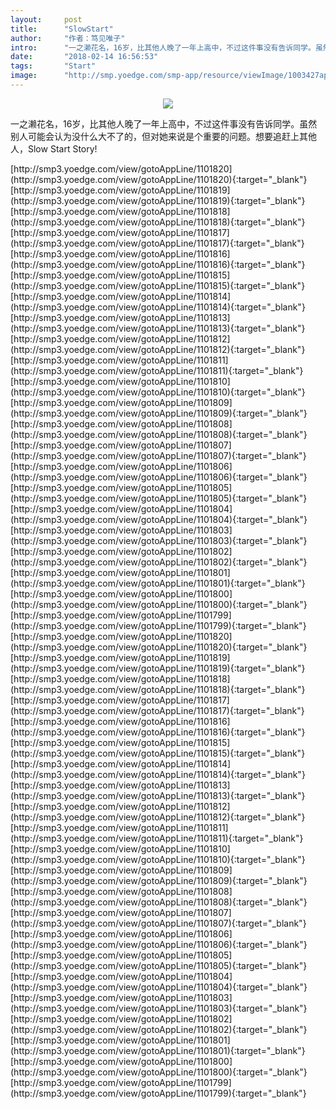 ```yaml
---
layout:     post
title:      "SlowStart"
author:     "作者：笃见唯子"
intro:      "一之濑花名，16岁，比其他人晚了一年上高中，不过这件事没有告诉同学。虽然别人可能会认为没什么大不了的，但对她来说是个重要的问题。想要追赶上其他人，Slow Start Story!"
date:       "2018-02-14 16:56:53"
tags:       "Start"
image:      "http://smp.yoedge.com/smp-app/resource/viewImage/1003427appline.png"
---
```

<div style="text-align: center">
<p><img src="http://smp.yoedge.com/smp-app/resource/viewImage/1003427appline.png"/></p>
</div>
<p class="post-meta">
<span>一之濑花名，16岁，比其他人晚了一年上高中，不过这件事没有告诉同学。虽然别人可能会认为没什么大不了的，但对她来说是个重要的问题。想要追赶上其他人，Slow Start Story!</span>
</p>
[http://smp3.yoedge.com/view/gotoAppLine/1101820](http://smp3.yoedge.com/view/gotoAppLine/1101820){:target="_blank"}
[http://smp3.yoedge.com/view/gotoAppLine/1101819](http://smp3.yoedge.com/view/gotoAppLine/1101819){:target="_blank"}
[http://smp3.yoedge.com/view/gotoAppLine/1101818](http://smp3.yoedge.com/view/gotoAppLine/1101818){:target="_blank"}
[http://smp3.yoedge.com/view/gotoAppLine/1101817](http://smp3.yoedge.com/view/gotoAppLine/1101817){:target="_blank"}
[http://smp3.yoedge.com/view/gotoAppLine/1101816](http://smp3.yoedge.com/view/gotoAppLine/1101816){:target="_blank"}
[http://smp3.yoedge.com/view/gotoAppLine/1101815](http://smp3.yoedge.com/view/gotoAppLine/1101815){:target="_blank"}
[http://smp3.yoedge.com/view/gotoAppLine/1101814](http://smp3.yoedge.com/view/gotoAppLine/1101814){:target="_blank"}
[http://smp3.yoedge.com/view/gotoAppLine/1101813](http://smp3.yoedge.com/view/gotoAppLine/1101813){:target="_blank"}
[http://smp3.yoedge.com/view/gotoAppLine/1101812](http://smp3.yoedge.com/view/gotoAppLine/1101812){:target="_blank"}
[http://smp3.yoedge.com/view/gotoAppLine/1101811](http://smp3.yoedge.com/view/gotoAppLine/1101811){:target="_blank"}
[http://smp3.yoedge.com/view/gotoAppLine/1101810](http://smp3.yoedge.com/view/gotoAppLine/1101810){:target="_blank"}
[http://smp3.yoedge.com/view/gotoAppLine/1101809](http://smp3.yoedge.com/view/gotoAppLine/1101809){:target="_blank"}
[http://smp3.yoedge.com/view/gotoAppLine/1101808](http://smp3.yoedge.com/view/gotoAppLine/1101808){:target="_blank"}
[http://smp3.yoedge.com/view/gotoAppLine/1101807](http://smp3.yoedge.com/view/gotoAppLine/1101807){:target="_blank"}
[http://smp3.yoedge.com/view/gotoAppLine/1101806](http://smp3.yoedge.com/view/gotoAppLine/1101806){:target="_blank"}
[http://smp3.yoedge.com/view/gotoAppLine/1101805](http://smp3.yoedge.com/view/gotoAppLine/1101805){:target="_blank"}
[http://smp3.yoedge.com/view/gotoAppLine/1101804](http://smp3.yoedge.com/view/gotoAppLine/1101804){:target="_blank"}
[http://smp3.yoedge.com/view/gotoAppLine/1101803](http://smp3.yoedge.com/view/gotoAppLine/1101803){:target="_blank"}
[http://smp3.yoedge.com/view/gotoAppLine/1101802](http://smp3.yoedge.com/view/gotoAppLine/1101802){:target="_blank"}
[http://smp3.yoedge.com/view/gotoAppLine/1101801](http://smp3.yoedge.com/view/gotoAppLine/1101801){:target="_blank"}
[http://smp3.yoedge.com/view/gotoAppLine/1101800](http://smp3.yoedge.com/view/gotoAppLine/1101800){:target="_blank"}
[http://smp3.yoedge.com/view/gotoAppLine/1101799](http://smp3.yoedge.com/view/gotoAppLine/1101799){:target="_blank"}
[http://smp3.yoedge.com/view/gotoAppLine/1101820](http://smp3.yoedge.com/view/gotoAppLine/1101820){:target="_blank"}
[http://smp3.yoedge.com/view/gotoAppLine/1101819](http://smp3.yoedge.com/view/gotoAppLine/1101819){:target="_blank"}
[http://smp3.yoedge.com/view/gotoAppLine/1101818](http://smp3.yoedge.com/view/gotoAppLine/1101818){:target="_blank"}
[http://smp3.yoedge.com/view/gotoAppLine/1101817](http://smp3.yoedge.com/view/gotoAppLine/1101817){:target="_blank"}
[http://smp3.yoedge.com/view/gotoAppLine/1101816](http://smp3.yoedge.com/view/gotoAppLine/1101816){:target="_blank"}
[http://smp3.yoedge.com/view/gotoAppLine/1101815](http://smp3.yoedge.com/view/gotoAppLine/1101815){:target="_blank"}
[http://smp3.yoedge.com/view/gotoAppLine/1101814](http://smp3.yoedge.com/view/gotoAppLine/1101814){:target="_blank"}
[http://smp3.yoedge.com/view/gotoAppLine/1101813](http://smp3.yoedge.com/view/gotoAppLine/1101813){:target="_blank"}
[http://smp3.yoedge.com/view/gotoAppLine/1101812](http://smp3.yoedge.com/view/gotoAppLine/1101812){:target="_blank"}
[http://smp3.yoedge.com/view/gotoAppLine/1101811](http://smp3.yoedge.com/view/gotoAppLine/1101811){:target="_blank"}
[http://smp3.yoedge.com/view/gotoAppLine/1101810](http://smp3.yoedge.com/view/gotoAppLine/1101810){:target="_blank"}
[http://smp3.yoedge.com/view/gotoAppLine/1101809](http://smp3.yoedge.com/view/gotoAppLine/1101809){:target="_blank"}
[http://smp3.yoedge.com/view/gotoAppLine/1101808](http://smp3.yoedge.com/view/gotoAppLine/1101808){:target="_blank"}
[http://smp3.yoedge.com/view/gotoAppLine/1101807](http://smp3.yoedge.com/view/gotoAppLine/1101807){:target="_blank"}
[http://smp3.yoedge.com/view/gotoAppLine/1101806](http://smp3.yoedge.com/view/gotoAppLine/1101806){:target="_blank"}
[http://smp3.yoedge.com/view/gotoAppLine/1101805](http://smp3.yoedge.com/view/gotoAppLine/1101805){:target="_blank"}
[http://smp3.yoedge.com/view/gotoAppLine/1101804](http://smp3.yoedge.com/view/gotoAppLine/1101804){:target="_blank"}
[http://smp3.yoedge.com/view/gotoAppLine/1101803](http://smp3.yoedge.com/view/gotoAppLine/1101803){:target="_blank"}
[http://smp3.yoedge.com/view/gotoAppLine/1101802](http://smp3.yoedge.com/view/gotoAppLine/1101802){:target="_blank"}
[http://smp3.yoedge.com/view/gotoAppLine/1101801](http://smp3.yoedge.com/view/gotoAppLine/1101801){:target="_blank"}
[http://smp3.yoedge.com/view/gotoAppLine/1101800](http://smp3.yoedge.com/view/gotoAppLine/1101800){:target="_blank"}
[http://smp3.yoedge.com/view/gotoAppLine/1101799](http://smp3.yoedge.com/view/gotoAppLine/1101799){:target="_blank"}


